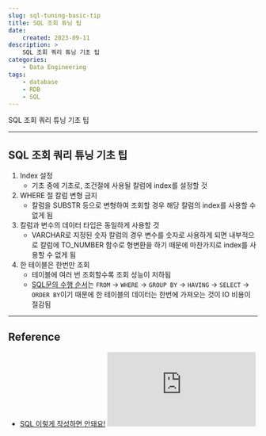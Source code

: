 ```yaml
---
slug: sql-tuning-basic-tip
title: SQL 조회 튜닝 팁
date:
    created: 2023-09-11
description: >
    SQL 조회 쿼리 튜닝 기초 팁
categories:
    - Data Engineering
tags:
    - database
    - RDB
    - SQL
---
```


SQL 조회 쿼리 튜닝 기초 팁  

<!-- more -->

---

## SQL 조회 쿼리 튜닝 기초 팁

1. Index 설정
    - 기초 중에 기초로, 조건절에 사용될 칼럼에 index를 설정할 것
1. WHERE 절 칼럼 변형 금지
    - 칼럼을 SUBSTR 등으로 변형하여 조회할 경우 해당 칼럼의 index를 사용할 수 없게 됨
1. 칼럼과 변수의 데이터 타입은 동일하게 사용할 것
    - VARCHAR로 지정된 숫자 칼럼의 경우 변수를 숫자로 사용하게 되면 내부적으로 칼럼에 TO_NUMBER 함수로 형변환을 하기 때문에 마찬가지로 index를 사용할 수 없게 됨
1. 한 테이블은 한번만 조회
    - 테이블에 여러 번 조회할수록 조회 성능이 저하됨
    - [SQL문의 수행 순서](./2022-08-13-sql_where_groupby.md/#5-sql문-실행-순서)는 `FROM` → `WHERE` → `GROUP BY` → `HAVING` → `SELECT` → `ORDER BY`이기 때문에 한 테이블의 데이터는 한번에 가져오는 것이 IO 비용이 절감됨

---
## Reference
- [SQL 이렇게 작성하면 안돼요!](https://youtu.be/NZE-FmpV__M)  
    <iframe src="https://www.youtube.com/embed/NZE-FmpV__M" title="SQL 이렇게 작성하면 안돼요! 😵" frameborder="0" allowfullscreen></iframe>
